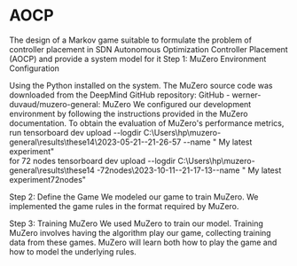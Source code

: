 # AOCP
The design of a Markov game suitable to formulate the problem of controller placement in SDN Autonomous Optimization Controller Placement (AOCP) and provide a system model for it
Step 1: MuZero Environment Configuration

Using the Python installed on the system.
The MuZero source code was downloaded from the DeepMind GitHub repository: GitHub - werner-duvaud/muzero-general: MuZero
We configured our development environment by following the instructions provided in the MuZero documentation.
To obtain the evaluation of MuZero's performance metrics, run
tensorboard dev upload --logdir C:\Users\hp\muzero-general\results\these14\2023-05-21--21-26-57 --name " My latest experiment"   
for 72 nodes
tensorboard dev upload --logdir C:\Users\hp\muzero-general\results\these14 -72nodes\2023-10-11--21-17-13--name " My latest experiment72nodes"   

Step 2: Define the Game
We modeled our game to train MuZero.
We implemented the game rules in the format required by MuZero.

Step 3: Training MuZero
We used MuZero to train our model. Training MuZero involves having the algorithm play our game, collecting training data from these games.
MuZero will learn both how to play the game and how to model the underlying rules.
